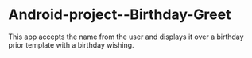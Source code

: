 # Android-project--Birthday-Greet
This app accepts the name from the user and displays it over a birthday prior template with a birthday wishing.
